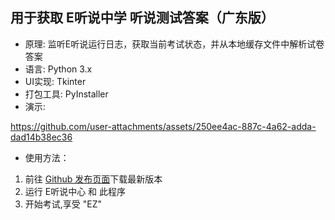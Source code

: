 ## 用于获取 E听说中学 听说测试答案（广东版）  
+ 原理: 监听E听说运行日志，获取当前考试状态，并从本地缓存文件中解析试卷答案  
+ 语言: Python 3.x  
+ UI实现: Tkinter  
+ 打包工具: PyInstaller
+ 演示:   


https://github.com/user-attachments/assets/250ee4ac-887c-4a62-adda-dad14b38ec36


+ 使用方法：
1. 前往 [Github 发布页面](https://github.com/victor-egg/EZ-tingshuo/releases)下载最新版本
2. 运行 E听说中心 和 此程序
3. 开始考试,享受 "EZ"
